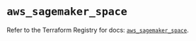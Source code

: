 # `aws_sagemaker_space`

Refer to the Terraform Registry for docs: [`aws_sagemaker_space`](https://registry.terraform.io/providers/hashicorp/aws/4.54.0/docs/resources/sagemaker_space).
